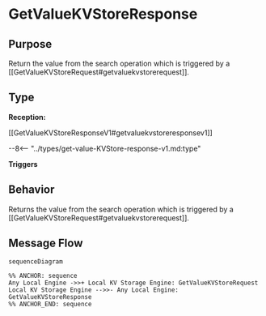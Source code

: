 <div class="message">

# GetValueKVStoreResponse

## Purpose

<!-- --8<-- [start:purpose] -->
Return the value from the search operation which is triggered by a
[[GetValueKVStoreRequest#getvaluekvstorerequest]].

<!-- --8<-- [end:purpose] -->

## Type

<!-- --8<-- [start:type] -->
**Reception:**

[[GetValueKVStoreResponseV1#getvaluekvstoreresponsev1]]

--8<-- "../types/get-value-KVStore-response-v1.md:type"

**Triggers**


<!-- --8<-- [end:type] -->

## Behavior

<!-- --8<-- [start:behavior] -->
Returns the value from the search operation which is triggered by a 
[[GetValueKVStoreRequest#getvaluekvstorerequest]].

<!-- --8<-- [end:behavior] -->


## Message Flow

<!-- --8<-- [start:messages] -->
```mermaid
sequenceDiagram

%% ANCHOR: sequence
Any Local Engine ->>+ Local KV Storage Engine: GetValueKVStoreRequest
Local KV Storage Engine -->>- Any Local Engine: GetValueKVStoreResponse
%% ANCHOR_END: sequence
```

<!-- --8<-- [end:messages] -->

</div>